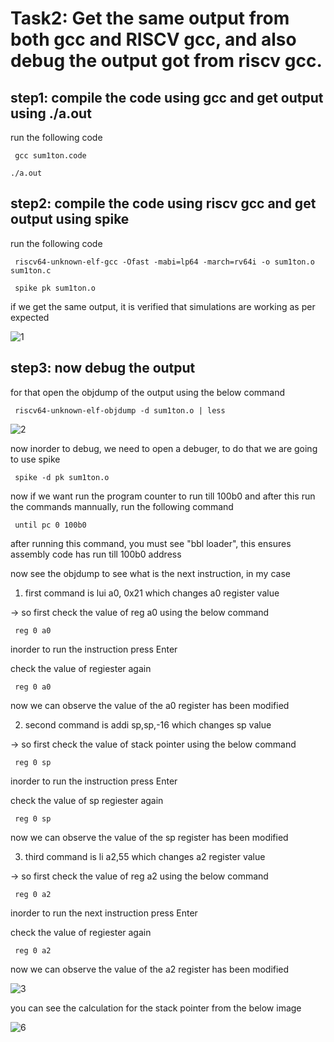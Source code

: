 
# Task2: Get the same output from both gcc and RISCV gcc, and also debug the output got from riscv gcc.







## step1: compile the code using gcc and get output using ./a.out

run the following code
 
     gcc sum1ton.code

    ./a.out

## step2: compile the code using riscv gcc and get output using spike

run the following code

     riscv64-unknown-elf-gcc -Ofast -mabi=lp64 -march=rv64i -o sum1ton.o sum1ton.c

     spike pk sum1ton.o

if we get the same output, it is verified that simulations are working as per expected

![1](https://github.com/user-attachments/assets/f41f06b6-0790-428d-88ea-7ce2b6ba6937)
    
## step3: now debug the output 
for that open the objdump of the output using the below command

     riscv64-unknown-elf-objdump -d sum1ton.o | less

![2](https://github.com/user-attachments/assets/e664d32a-a2ad-45a8-af38-5fab3fe6b2ab)

now inorder to debug, we need to open a debuger, to do that we are going to use spike

     spike -d pk sum1ton.o

now if we want run the program counter to run till 100b0 and after this run the commands mannually, run the following command

     until pc 0 100b0

after running this command, you must see "bbl loader", this ensures assembly code has run till 100b0 address

now see the objdump to see what is the next instruction, in my case 

1. first command is lui a0, 0x21 which changes a0 register value

-> so first check the value of reg a0 using the below command
     
     reg 0 a0

inorder to run the instruction press Enter

check the value of regiester again

     reg 0 a0

now we can observe the value of the a0 register has been modified

2. second command is addi sp,sp,-16 which changes sp value

-> so first check the value of stack pointer using the below command
     
     reg 0 sp

inorder to run the instruction press Enter

check the value of sp regiester again

     reg 0 sp

now we can observe the value of the sp register has been modified

3. third command is li a2,55 which changes a2 register value

-> so first check the value of reg a2 using the below command
     
     reg 0 a2

inorder to run the next instruction press Enter

check the value of regiester again

     reg 0 a2

now we can observe the value of the a2 register has been modified

![3](https://github.com/user-attachments/assets/1f27a2a9-a906-4c03-8781-bcdeb4f3e827)

you can see the calculation for the stack pointer from the below image

![6](https://github.com/user-attachments/assets/6d7c732c-95be-4f3c-a26f-05e29e206a17)

